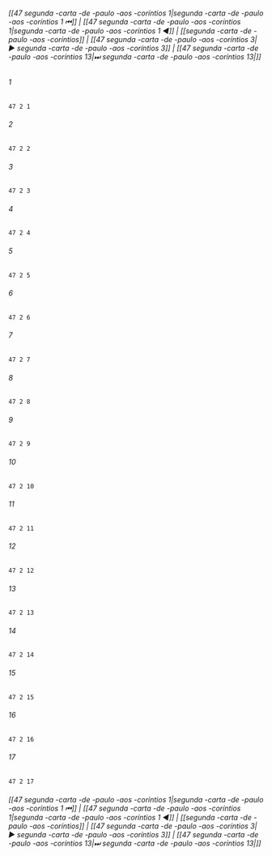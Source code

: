 
###### [[47 segunda -carta -de -paulo -aos -coríntios 1|segunda -carta -de -paulo -aos -coríntios 1 ⏮]] | [[47 segunda -carta -de -paulo -aos -coríntios 1|segunda -carta -de -paulo -aos -coríntios 1 ◀]] | [[segunda -carta -de -paulo -aos -coríntios]] | [[47 segunda -carta -de -paulo -aos -coríntios 3|▶ segunda -carta -de -paulo -aos -coríntios 3]] | [[47 segunda -carta -de -paulo -aos -coríntios 13|⏭ segunda -carta -de -paulo -aos -coríntios 13|]]

###### 1
``` verse
47 2 1 
```
###### 2
``` verse
47 2 2 
```
###### 3
``` verse
47 2 3 
```
###### 4
``` verse
47 2 4 
```
###### 5
``` verse
47 2 5 
```
###### 6
``` verse
47 2 6 
```
###### 7
``` verse
47 2 7 
```
###### 8
``` verse
47 2 8 
```
###### 9
``` verse
47 2 9 
```
###### 10
``` verse
47 2 10 
```
###### 11
``` verse
47 2 11 
```
###### 12
``` verse
47 2 12 
```
###### 13
``` verse
47 2 13 
```
###### 14
``` verse
47 2 14 
```
###### 15
``` verse
47 2 15 
```
###### 16
``` verse
47 2 16 
```
###### 17
``` verse
47 2 17 
```

###### [[47 segunda -carta -de -paulo -aos -coríntios 1|segunda -carta -de -paulo -aos -coríntios 1 ⏮]] | [[47 segunda -carta -de -paulo -aos -coríntios 1|segunda -carta -de -paulo -aos -coríntios 1 ◀]] | [[segunda -carta -de -paulo -aos -coríntios]] | [[47 segunda -carta -de -paulo -aos -coríntios 3|▶ segunda -carta -de -paulo -aos -coríntios 3]] | [[47 segunda -carta -de -paulo -aos -coríntios 13|⏭ segunda -carta -de -paulo -aos -coríntios 13|]]

